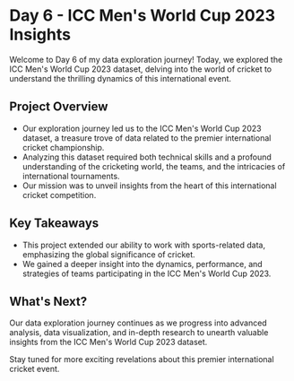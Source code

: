# Day 6 - ICC Men's World Cup 2023 Insights

Welcome to Day 6 of my data exploration journey! Today, we explored the ICC Men's World Cup 2023 dataset, delving into the world of cricket to understand the thrilling dynamics of this international event.

## Project Overview

- Our exploration journey led us to the ICC Men's World Cup 2023 dataset, a treasure trove of data related to the premier international cricket championship.
- Analyzing this dataset required both technical skills and a profound understanding of the cricketing world, the teams, and the intricacies of international tournaments.
- Our mission was to unveil insights from the heart of this international cricket competition.

## Key Takeaways

- This project extended our ability to work with sports-related data, emphasizing the global significance of cricket.
- We gained a deeper insight into the dynamics, performance, and strategies of teams participating in the ICC Men's World Cup 2023.

## What's Next?

Our data exploration journey continues as we progress into advanced analysis, data visualization, and in-depth research to unearth valuable insights from the ICC Men's World Cup 2023 dataset.

Stay tuned for more exciting revelations about this premier international cricket event.



